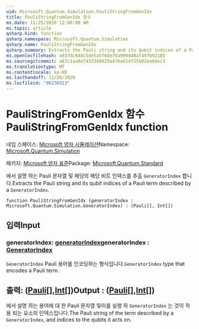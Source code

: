 ```yaml
---
uid: Microsoft.Quantum.Simulation.PauliStringFromGenIdx
title: PauliStringFromGenIdx 함수
ms.date: 11/25/2020 12:00:00 AM
ms.topic: article
qsharp.kind: function
qsharp.namespace: Microsoft.Quantum.Simulation
qsharp.name: PauliStringFromGenIdx
qsharp.summary: Extracts the Pauli string and its qubit indices of a Pauli term described by a `GeneratorIndex`.
ms.openlocfilehash: a937dc648c5de5a5f6de7da996448af497b92185
ms.sourcegitcommit: a87c1aa8e7453360025e47ba614f25b02ea84ec3
ms.translationtype: MT
ms.contentlocale: ko-KR
ms.lasthandoff: 11/26/2020
ms.locfileid: "96230313"
---
```

# <a name="paulistringfromgenidx-function"></a><span data-ttu-id="2f46a-102">PauliStringFromGenIdx 함수</span><span class="sxs-lookup"><span data-stu-id="2f46a-102">PauliStringFromGenIdx function</span></span>

<span data-ttu-id="2f46a-103">네임 스페이스: [Microsoft 양자 시뮬레이션](xref:Microsoft.Quantum.Simulation)</span><span class="sxs-lookup"><span data-stu-id="2f46a-103">Namespace: [Microsoft.Quantum.Simulation](xref:Microsoft.Quantum.Simulation)</span></span>

<span data-ttu-id="2f46a-104">패키지: [Microsoft 양자 표준](https://nuget.org/packages/Microsoft.Quantum.Standard)</span><span class="sxs-lookup"><span data-stu-id="2f46a-104">Package: [Microsoft.Quantum.Standard](https://nuget.org/packages/Microsoft.Quantum.Standard)</span></span>


<span data-ttu-id="2f46a-105">에서 설명 하는 Pauli 문자열 및 해당의 해당 비트 인덱스를 추출 `GeneratorIndex` 합니다.</span><span class="sxs-lookup"><span data-stu-id="2f46a-105">Extracts the Pauli string and its qubit indices of a Pauli term described by a `GeneratorIndex`.</span></span>

```qsharp
function PauliStringFromGenIdx (generatorIndex : Microsoft.Quantum.Simulation.GeneratorIndex) : (Pauli[], Int[])
```


## <a name="input"></a><span data-ttu-id="2f46a-106">입력</span><span class="sxs-lookup"><span data-stu-id="2f46a-106">Input</span></span>

### <a name="generatorindex--generatorindex"></a><span data-ttu-id="2f46a-107">generatorIndex: [generatorIndex](xref:Microsoft.Quantum.Simulation.GeneratorIndex)</span><span class="sxs-lookup"><span data-stu-id="2f46a-107">generatorIndex : [GeneratorIndex](xref:Microsoft.Quantum.Simulation.GeneratorIndex)</span></span>

<span data-ttu-id="2f46a-108">`GeneratorIndex` Pauli 용어를 인코딩하는 형식입니다.</span><span class="sxs-lookup"><span data-stu-id="2f46a-108">`GeneratorIndex` type that encodes a Pauli term.</span></span>



## <a name="output--pauliint"></a><span data-ttu-id="2f46a-109">출력: ([Pauli](xref:microsoft.quantum.lang-ref.pauli)[],[Int](xref:microsoft.quantum.lang-ref.int)[])</span><span class="sxs-lookup"><span data-stu-id="2f46a-109">Output : ([Pauli](xref:microsoft.quantum.lang-ref.pauli)[],[Int](xref:microsoft.quantum.lang-ref.int)[])</span></span>

<span data-ttu-id="2f46a-110">에서 설명 하는 용어에 대 한 Pauli 문자열 및이를 실행 하 `GeneratorIndex` 는 것이 적용 되는 요소의 인덱스입니다.</span><span class="sxs-lookup"><span data-stu-id="2f46a-110">The Pauli string of the term described by a `GeneratorIndex`, and indices to the qubits it acts on.</span></span>
